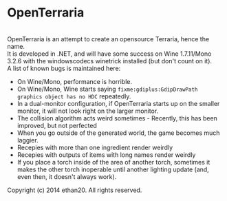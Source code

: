 <h1>OpenTerraria</h1><br/>
OpenTerraria is an attempt to create an opensource Terraria, hence the name.<br/>
It is developed in .NET, and will have some success on Wine 1.7.11/Mono 3.2.6 with the windowscodecs winetrick installed (but don't count on it).<br/>
A list of known bugs is maintained here:<br/>
<ul>
	<li><span style="text-decoration: strikethrough">On Wine/Mono, performance is horrible.</span></li>
	<li><span style="text-decoration: strikethrough">On Wine/Mono, Wine starts saying <code>fixme:gdiplus:GdipDrawPath graphics object has no HDC</code> repeatedly.</span></li>
	<li>In a dual-monitor configuration, if OpenTerraria starts up on the smaller monitor, it will not look right on the larger monitor.</li>
	<li>The collision algorithm acts weird sometimes - Recently, this has been improved, but not perfected</li>
	<li>When you go outside of the generated world, the game becomes much laggier.</li>
	<li>Recepies with more than one ingredient render weirdly</li>
	<li>Recepies with outputs of items with long names render weirdly</li>
	<li>If you place a torch inside of the area of another torch, sometimes it makes the other torch inoperable until another lighting update (and, even then, it doesn't always work).
</ul>
Copyright (c) 2014 ethan20. All rights reserved.